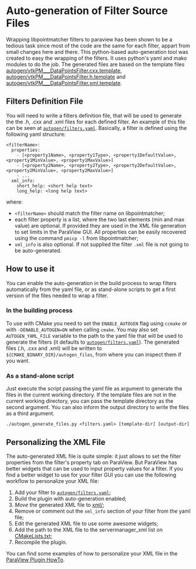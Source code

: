Auto-generation of Filter Source Files
======================================

Wrapping libpointmatcher filters to paraview has been shown to be a tedious task
since most of the code are the same for each filter, appart from small changes
here and there. This python-based auto-generation tool was created to easy the
wrapping of the filters. It uses python's yaml and mako modules to do the job.
The generated files are based on the template files 
[autogen/vtkPM___DataPointsFilter.cxx.template](https://github.com/Ellon/PointMatcherPlugin/blob/master/autogen/vtkPM___DataPointsFilter.cxx.template), 
[autogen/vtkPM___DataPointsFilter.h.template](https://github.com/Ellon/PointMatcherPlugin/blob/master/autogen/vtkPM___DataPointsFilter.h.template) and 
[autogen/vtkPM___DataPointsFilter.xml.template](https://github.com/Ellon/PointMatcherPlugin/blob/master/autogen/vtkPM___DataPointsFilter.xml.template).

Filters Definition File
-----------------------

You will need to write a filters definition file, that will be used to generate
the the .h, .cxx and .xml files for each defined filter. An example of this
file can be seen at [`autogen/filters.yaml`](https://github.com/Ellon/PointMatcherPlugin/blob/master/autogen/filters.yaml).
Basically, a filter is defined using the following yaml structure:
```
<filterName>:
  properties:
    - [<property1Name>, <property1Type>, <property1DefaultValue>, <property1MinValue>, <property1MaxValue>]
    - [<property2Name>, <property2Type>, <property2DefaultValue>, <property2MinValue>, <property2MaxValue>]
    - ...
  xml_info:
    short_help: <short help text>
    long_help: <long help text>
```
where: 

- `<filterName>` should match the filter name on libpointmatcher;
- each filter property is a list, where the two last elements (min and max
  value) are optional. If provided they are used in the XML file generation to
  set limits in the ParaView GUI. All properties can be easily recovered using
  the command `pmicp -l` from libpointmatcher;
- `xml_info` is also optional. If not supplied the filter `.xml` file is not
  going to be auto-generated.

How to use it
-------------

You can enable the auto-generation in the build process to wrap filters
automatically from the yaml file, or as stand-alone scripts to get a first
version of the files needed to wrap a filter.

### In the building process

To use with CMake you need to set the `ENABLE_AUTOGEN` flag using `ccmake` or
with `-DENABLE_AUTOGEN=ON` when calling `cmake`. You may also set
`AUTOGEN_YAML_FILE` variable to the path to the yaml file that will be used to
generate the filters (it defaults to [`autogen/filters.yaml`](https://github.com/Ellon/PointMatcherPlugin/blob/master/autogen/filters.yaml)).
The generated files (.h, .cxx and .xml) will be written to
`${CMAKE_BINARY_DIR}/autogen_files`, from where you can inspect them if you
want.

### As a stand-alone script

Just execute the script passing the yaml file as argument to generate the
files in the current working directory. If the template files are not in the
current working directory, you can pass the template directory as the second
argument. You can also inform the output directory to write the files as a
third argument.
```
./autogen_generate_files.py <filters.yaml> [template-dir] [output-dir]
```

Personalizing the XML File
--------------------------

The auto-generated XML file is quite simple: it just allows to set the filter
properties from the filter's property tab on ParaView. But ParaView has better
widgets that can be used to input property values for a filter. If you find a
better widget to use for your filter GUI you can use the following workflow to
personalize your XML file:

1. Add your filter to [`autogen/filters.yaml`](https://github.com/Ellon/PointMatcherPlugin/blob/master/autogen/filters.yaml);
2. Build the plugin with auto-generation enabled;
3. *Move* the generated XML file to [xml/](https://github.com/Ellon/PointMatcherPlugin/tree/master/xml);
4. Remove or comment out the `xml_info` section of your filter from the yaml file;
5. Edit the generated XML file to use some awesome widgets;
6. Add the path to the XML file to the servermanager_xml list on [CMakeLists.txt](https://github.com/Ellon/PointMatcherPlugin/blob/master/CMakeLists.txt#L60);
7. Recompile the plugin.

You can find some examples of how to personalize your XML file in the 
[ParaView Plugin HowTo](http://www.paraview.org/Wiki/ParaView/Plugin_HowTo#Adding_GUI_Parameters).